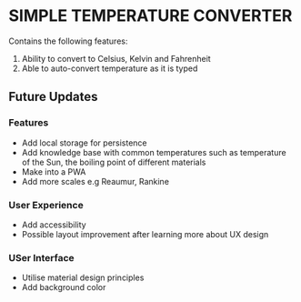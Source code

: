 # SIMPLE TEMPERATURE CONVERTER 

Contains the following features:

1. Ability to convert to Celsius, Kelvin and Fahrenheit
2. Able to auto-convert temperature as it is typed

## Future Updates

### Features
* Add local storage for persistence
* Add knowledge base with common temperatures such as temperature of the Sun, the boiling point of different materials
* Make into a PWA
* Add more scales e.g Reaumur, Rankine

### User Experience
* Add accessibility
* Possible layout improvement after learning more about UX design

### USer Interface
* Utilise material design principles
* Add background color


